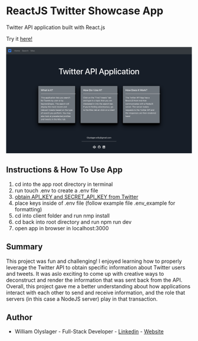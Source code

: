 # ReactJS Twitter Showcase App

Twitter API application built with React.js

Try it [here!](https://infinite-shore-03171.herokuapp.com/)

![alt text](screenshot.png?raw=true)

## Instructions & How To Use App
1) cd into the app root directory in terminal
2) run touch .env to create a .env file
3) [obtain API_KEY and SECRET_API_KEY from Twitter](https://rapidapi.com/blog/how-to-use-the-twitter-api/)
4) place keys inside of .env file (follow example file .env_example for formatting)
5) cd into client folder and run nmp install
6) cd back into root directory and run npm run dev
7) open app in browser in localhost:3000

## Summary
This project was fun and challenging! I enjoyed learning how to properly leverage the Twitter API to obtain specific information about Twitter users and tweets. It was aslo exciting to come up with creative ways to deconstruct and render the information that was sent back from the API. Overall, this project gave me a better understanding about how applications interact with each other to send and receive information, and the role that servers (in this case a NodeJS server) play in that transaction. 

## Author 
* William Olyslager - Full-Stack Developer - [Linkedin](https://www.linkedin.com/in/william-olyslager-082151138/) - [Website](https://wolyslager.github.io/Personal-Portfolio/)
